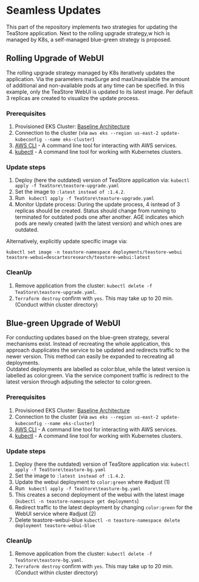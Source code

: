 # Seamless Updates

This part of the repository implements two strategies for updating the TeaStore application. Next to the rolling upgrade strategy,w hich is managed by K8s, a self-managed blue-green strategy is proposed. 

## Rolling Upgrade of WebUI

The rolling upgrade strategy managed by K8s iteratively updates the application. Via the parameters maxSurge and maxUnavailable the amount of additional and non-available pods at any time can be specified. In this example, only the TeaStore WebUI is updated to its latest image. Per default 3 replicas are created to visualize the update process. 

### Prerequisites

1. Provisioned EKS Cluster: [Baseline Architecture](https://github.com/frankakn/reliability-deployment/tree/main/Deployment/BaselineArchitecture)
2. Connection to the cluster (via ``aws eks --region us-east-2 update-kubeconfig --name eks-cluster``)
3. [AWS CLI](https://docs.aws.amazon.com/cli/latest/userguide/getting-started-install.html) - A command line tool for interacting with AWS services.
4. [kubectl](https://kubernetes.io/de/docs/tasks/tools/install-kubectl/) - A command line tool for working with Kubernetes clusters.

### Update steps

1. Deploy (here the outdated) version of TeaStore application via: ``kubectl apply -f TeaStore\teastore-upgrade.yaml``
2. Set the image to ``:latest instead of :1.4.2``.
3. Run `` kubectl apply -f TeaStore\teasture-upgrade.yaml``
4. Monitor Update process: During the update process, 4 isntead of 3 replicas should be created. Status should change from running to terminated for outdated pods one after another. AGE indicates which pods are newly created (with the latest version) and which ones are outdated.

Alternatively, explicitly update specific image via:

``kubectl set image -n teastore-namespace deployments/teastore-webui teastore-webui=descartesresearch/teastore-webui:latest``

### CleanUp

1. Remove application from the cluster: `` kubectl delete -f  TeaStore\teastore-upgrade.yaml ``. 
2. ``Terraform destroy`` confirm with ``yes``. This may take up to 20 min. (Conduct within cluster directory)


## Blue-green Upgrade of WebUI

For conducting updates based on the blue-green strategy, several mechanisms exist. Instead of recreating the whole application, this approach dupplicates the service to be updated and redirects traffic to the newer version. This method can easily be expanded to recreating all deployments.   
Outdated deployments are labelled as color:blue, while the latest version is labelled as color:green. Via the service component traffic is redirect to the latest version through adjsuting the selector to color:green.

### Prerequisites

1. Provisioned EKS Cluster: [Baseline Architecture](https://github.com/frankakn/reliability-deployment/tree/main/Deployment/BaselineArchitecture)
2. Connection to the cluster (via ``aws eks --region us-east-2 update-kubeconfig --name eks-cluster``)
3. [AWS CLI](https://docs.aws.amazon.com/cli/latest/userguide/getting-started-install.html) - A command line tool for interacting with AWS services.
4. [kubectl](https://kubernetes.io/de/docs/tasks/tools/install-kubectl/) - A command line tool for working with Kubernetes clusters.

### Update steps

1. Deploy (here the outdated) version of TeaStore application via: ``kubectl apply -f TeaStore\teastore-bg.yaml``
2. Set the image to ``:latest instead of :1.4.2``.
3. Update the webui deployment to ``color:green`` where #adjust (1)
3. Run `` kubectl apply -f TeaStore\teasture-bg.yaml``
5. This creates a second deployment of the webui with the latest image (``kubectl -n teastore-namespace get deployments``)
6. Redirect traffic to the latest deployment by changing ``color:green`` for the WebUI service where #adjust (2)
7. Delete teastore-webui-blue `` kubectl -n teastore-namespace delete deployment teastore-webui-blue ``

### CleanUp

1. Remove application from the cluster: `` kubectl delete -f  TeaStore\teastore-bg.yaml ``. 
2. ``Terraform destroy`` confirm with ``yes``. This may take up to 20 min. (Conduct within cluster directory)